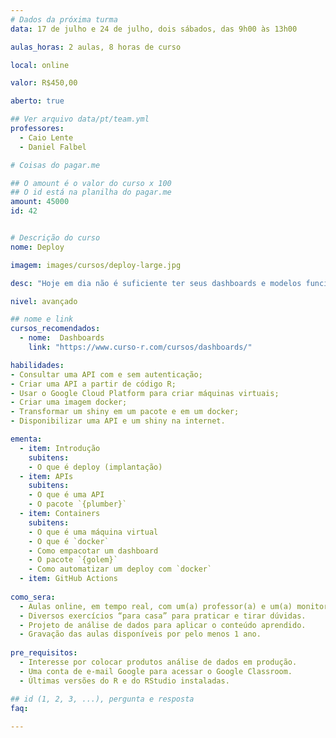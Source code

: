 ```yaml
---
# Dados da próxima turma
data: 17 de julho e 24 de julho, dois sábados, das 9h00 às 13h00

aulas_horas: 2 aulas, 8 horas de curso

local: online

valor: R$450,00

aberto: true

## Ver arquivo data/pt/team.yml
professores:
  - Caio Lente
  - Daniel Falbel

# Coisas do pagar.me

## O amount é o valor do curso x 100
## O id está na planilha do pagar.me
amount: 45000
id: 42


# Descrição do curso
nome: Deploy

imagem: images/cursos/deploy-large.jpg

desc: "Hoje em dia não é suficiente ter seus dashboards e modelos funcionando apenas localmente: em um mundo cada vez mais conectado, interativo e automatizado, é necessário também colocar os resultados de suas análises em produção. Felizmente, esse requisito nunca foi tão simples de cumprir. O objetivo deste workshop é ensinar os conceitos fundamentais para que você seja capaz de fazer o deploy robusto e eficiente dos seus produtos."

nivel: avançado

## nome e link
cursos_recomendados:
  - nome:  Dashboards
    link: "https://www.curso-r.com/cursos/dashboards/"

habilidades:
- Consultar uma API com e sem autenticação;
- Criar uma API a partir de código R;
- Usar o Google Cloud Platform para criar máquinas virtuais;
- Criar uma imagem docker;
- Transformar um shiny em um pacote e em um docker;
- Disponibilizar uma API e um shiny na internet.

ementa:
  - item: Introdução
    subitens:
    - O que é deploy (implantação)
  - item: APIs
    subitens:
    - O que é uma API
    - O pacote `{plumber}`
  - item: Containers 
    subitens:
    - O que é uma máquina virtual
    - O que é `docker`
    - Como empacotar um dashboard
    - O pacote `{golem}`
    - Como automatizar um deploy com `docker`
  - item: GitHub Actions
    
como_sera: 
  - Aulas online, em tempo real, com um(a) professor(a) e um(a) monitor(a).
  - Diversos exercícios “para casa” para praticar e tirar dúvidas.
  - Projeto de análise de dados para aplicar o conteúdo aprendido.
  - Gravação das aulas disponíveis por pelo menos 1 ano.
  
pre_requisitos: 
  - Interesse por colocar produtos análise de dados em produção.
  - Uma conta de e-mail Google para acessar o Google Classroom.
  - Últimas versões do R e do RStudio instaladas.

## id (1, 2, 3, ...), pergunta e resposta
faq:
  
---
```


